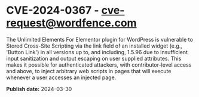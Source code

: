 # CVE-2024-0367 - cve-request@wordfence.com

The Unlimited Elements For Elementor plugin for WordPress is vulnerable to Stored Cross-Site Scripting via the link field of an installed widget (e.g., 'Button Link') in all versions up to, and including, 1.5.96 due to insufficient input sanitization and output escaping on user supplied attributes. This makes it possible for authenticated attackers, with contributor-level access and above, to inject arbitrary web scripts in pages that will execute whenever a user accesses an injected page.

**Publish date:** 2024-03-30
